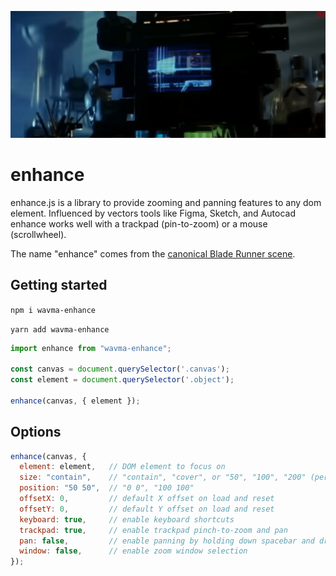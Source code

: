 ![Image of Enhance](enhance.png)

# enhance

enhance.js is a library to provide zooming and panning features to any dom element. Influenced by vectors tools like Figma, Sketch, and Autocad enhance works well with a trackpad (pin-to-zoom) or a mouse (scrollwheel).

The name "enhance" comes from the [canonical Blade Runner scene](https://www.youtube.com/watch?v=hHwjceFcF2Q).

## Getting started

`npm i wavma-enhance`

`yarn add wavma-enhance`

```javascript
import enhance from "wavma-enhance";

const canvas = document.querySelector('.canvas');
const element = document.querySelector('.object');

enhance(canvas, { element });
```

## Options

```javascript
enhance(canvas, { 
  element: element,   // DOM element to focus on
  size: "contain",    // "contain", "cover", or "50", "100", "200" (percent)
  position: "50 50",  // "0 0", "100 100" 
  offsetX: 0,         // default X offset on load and reset
  offsetY: 0,         // default Y offset on load and reset
  keyboard: true,     // enable keyboard shortcuts
  trackpad: true,     // enable trackpad pinch-to-zoom and pan
  pan: false,         // enable panning by holding down spacebar and dragging on canvas
  window: false,      // enable zoom window selection
});
```
